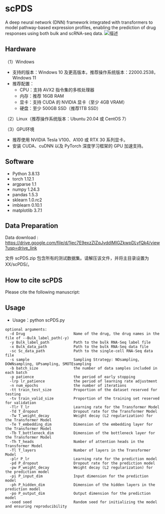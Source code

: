 # scPDS
A deep neural network (DNN) framework integrated with transformers to model pathway-based expression profiles, enabling the prediction of drug responses using both bulk and scRNA-seq data. 
![描述](./Workflow.png)
## Hardware
（1）Windows
* 支持的版本：Windows 10 及更高版本，推荐操作系统版本：22000.2538，Windows 11 
* 推荐配置： 
  * CPU：支持 AVX2 指令集的多核处理器 
  * 内存：推荐 16GB RAM 
  * 显卡：支持 CUDA 的 NVIDIA 显卡（至少 4GB VRAM） 
  * 硬盘：至少 500GB SSD（推荐1TB SSD）
  
（2）Linux（推荐操作系统版本：Ubuntu 20.04 或 CentOS 7）

（3）GPU环境
* 推荐使用 NVIDIA Tesla V100、A100 或 RTX 30 系列显卡。
* 安装 CUDA、cuDNN 以及 PyTorch 深度学习框架的 GPU 加速支持。
## Software
* Python 3.8.13
* torch 1.12.1
* argparse 1.1
* numpy 1.24.3
* pandas 1.5.3
* sklearn 1.0.rc2
* imblearn 0.10.1
* matplotlib 3.7.1
## Data Preparation
Data download : https://drive.google.com/file/d/1jec7E9exzZIZqJvddlMIGZkwpDLyfQk4/view?usp=drive_link

文件 scPDS.zip 包含所有的测试数据集。请解压该文件，并将主目录设置为 XX/scPDS/。
## How to cite scPDS
Please cite the following manuscript:
## Usage
* Usage：python scPDS.py
```
optional arguments:
  -d Drug                      Name of the drug, the drug names in the file of --Bulk_label_path(-y)
  -y Bulk_label_path           Path to the bulk RNA-Seq label file
  -x Bulk_data_path            Path to the bulk RNA-Seq data file
  -sc Sc_data_path             Path to the single-cell RNA-Seq data file
  -s sample                    Sampling Strategy: NOsampling, DOWNsampling, UPsampling, SMOTEsampling
  -b batch_size                the number of data samples included in each batch
  -p patience                  the period of early stopping
  -lrp lr_patience             the period of learning rate adjustment
  -n num_epochs                the number of iterations
  -tt train_test_size          Proportion of the dataset reserved for testing
  -tv train_valid_size         Proportion of the training set reserved for validation
  -Tlr T_lr                    Learning rate for the Transformer Model
  -Td T_dropout                Dropout rate for the Transformer Model
  -Tw T_weight_decay           Weight decay (L2 regularization) for the Transformer Model
  -Te T_embedding_dim          Dimension of the embedding layer for the Transformer Model
  -Tb T_bottleneck_dim         Dimension of the bottleneck layer for the Transformer Model
  -Th T_heads                  Number of attention heads in the Transformer Model
  -Tl T_layers                 Number of layers in the Transformer Model
  -plr P_lr                    Learning rate for the prediction model
  -pd P_dropout                Dropout rate for the prediction model
  -pw P_weight_decay           Weight decay (L2 regularization) for the prediction model
  -pi P_input_dim              Input dimension for the prediction model
  -ph P_hidden_dim             Dimension of the hidden layers in the prediction model
  -po P_output_dim             Output dimension for the prediction model
  -seed seed                   Random seed for initializing the model and ensuring reproducibility
```
  
  
  

  

























